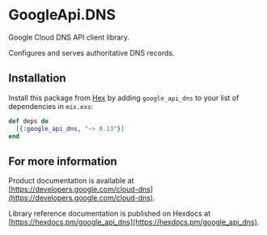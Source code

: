 # GoogleApi.DNS

Google Cloud DNS API client library.

Configures and serves authoritative DNS records.

## Installation

Install this package from [Hex](https://hex.pm) by adding
`google_api_dns` to your list of dependencies in `mix.exs`:

```elixir
def deps do
  [{:google_api_dns, "~> 0.13"}]
end
```

## For more information

Product documentation is available at [https://developers.google.com/cloud-dns](https://developers.google.com/cloud-dns).

Library reference documentation is published on Hexdocs at
[https://hexdocs.pm/google_api_dns](https://hexdocs.pm/google_api_dns).

